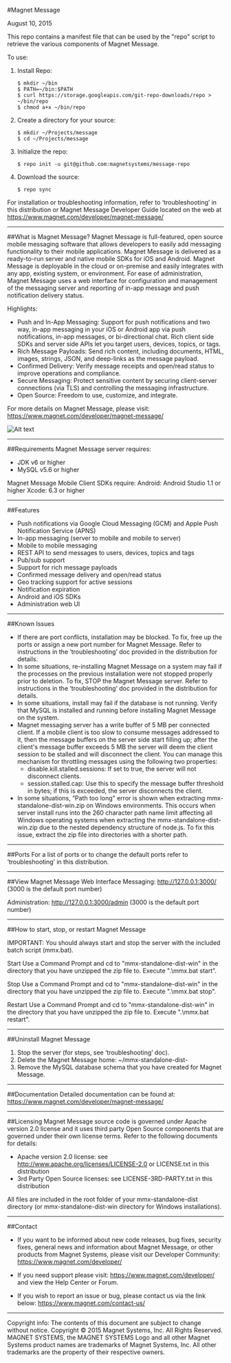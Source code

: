 #Magnet Message

August 10, 2015

This repo contains a manifest file that can be used by the "repo" script to retrieve the various components of Magnet Message.

To use:

1.  Install Repo:
    ```
    $ mkdir ~/bin
    $ PATH=~/bin:$PATH
    $ curl https://storage.googleapis.com/git-repo-downloads/repo > ~/bin/repo
    $ chmod a+x ~/bin/repo
    ```
2. Create a directory for your source:
    ```
    $ mkdir ~/Projects/message
    $ cd ~/Projects/message
    ```
3. Initialize the repo:
    ```
    $ repo init -u git@github.com:magnetsystems/message-repo
    ```
4. Download the source:
    ```
    $ repo sync
    ```
 
For installation or troubleshooting information, refer to ‘troubleshooting’ in this distribution or Magnet Message Developer Guide located on the web at https://www.magnet.com/developer/magnet-message/

---

##What is Magnet Message?
  Magnet Message is full-featured, open source mobile messaging software that allows developers to easily add messaging functionality to their mobile applications. Magnet Message is delivered as a ready-to-run server and native mobile SDKs  for iOS and Android. Magnet Message is deployable in the cloud or on-premise and easily integrates with any app, existing system, or environment. For ease of administration, Magnet Message uses a web interface for configuration and management of the messaging server and reporting of in-app message and push notification delivery status.

  Highlights:
  
  - Push and In-App Messaging: Support for push notifications and two way, in-app messaging in your iOS or Android app via push notifications, in-app messages, or bi-directional chat. Rich client side SDKs and server side APIs let you target users, devices, topics, or tags. 
  - Rich Message Payloads: Send rich content, including documents, HTML, images, strings, JSON, and deep-links as the message payload.
  - Confirmed Delivery: Verify message receipts and open/read status to improve operations and compliance. 
  - Secure Messaging: Protect sensitive content by securing client-server connections (via TLS) and controlling the messaging infrastructure.
  - Open Source: Freedom to use, customize, and integrate.

For more details on Magnet Message, please visit: https://www.magnet.com/developer/magnet-message/

![Alt text](https://www.magnet.com/wp-content/uploads/2015/04/mag_message_logo_1950x992-300x153.png "Magnet Message")

---

##Requirements
  Magnet Message server requires:
   - JDK v6 or higher
   - MySQL v5.6 or higher

  Magnet Message Mobile Client SDKs require:
   Android: Android Studio 1.1 or higher
   Xcode: 6.3 or higher

---

##Features
  - Push notifications via Google Cloud Messaging (GCM) and Apple Push Notification Service (APNS)
  - In-app messaging (server to mobile and mobile to server)
  - Mobile to mobile messaging
  - REST API to send messages to users, devices, topics and tags
  - Pub/sub support
  - Support for rich message payloads
  - Confirmed message delivery and open/read status
  - Geo tracking support for active sessions
  - Notification expiration
  - Android and iOS SDKs
  - Administration web UI

---

##Known Issues
 - If there are port conflicts, installation may be blocked. To fix, free up the ports or assign a new port number for Magnet Message. Refer to instructions in the ‘troubleshooting’ doc provided in the distribution for details. 
 - In some situations, re-installing Magnet Message on a system may fail if the processes on the previous installation were not stopped properly prior to deletion. To fix, STOP the Magnet Message server. Refer to instructions in the ‘troubleshooting’ doc provided in the distribution for details.
 - In some situations, install may fail if the database is not running. Verify that MySQL is installed and running before installing Magnet Message on the system.    
 - Magnet messaging server has a write buffer of 5 MB per connected client. If a mobile client is too slow to consume messages addressed to it, then the message buffers on the server side start filling up; after the client's message buffer exceeds 5 MB the server will deem the client session to be stalled and will disconnect the client. You can manage this mechanism for throttling messages using the following two properties:
    - disable.kill.stalled.sessions: If set to true, the server will not disconnect clients. 
    - session.stalled.cap: Use this to specify the message buffer threshold in bytes; if this is exceeded, the server disconnects the client. 
 - In some situations, ”Path too long" error is shown when extracting mmx-standalone-dist-win.zip on Windows environments. This occurs when server install runs into the 260 character path name limit affecting all Windows operating systems when extracting the mmx-standalone-dist-win.zip due to the nested dependency structure of node.js. To fix this issue, extract the zip file into directories with a shorter path. 

---

##Ports
  For a list of ports or to change the default ports refer to ‘troubleshooting’ in this distribution.

---

##View Magnet Message Web Interface
  Messaging: http://127.0.0.1:3000/ (3000 is the default port number)

  Administration: http://127.0.0.1:3000/admin (3000 is the default port number)

---

##How to start, stop, or restart Magnet Message

  IMPORTANT: You should always start and stop the server with the included batch script (mmx.bat).

  Start
  Use a Command Prompt and cd to "mmx-standalone-dist-win" in the directory that you have unzipped the zip file to.
  Execute ".\mmx.bat start".

  Stop
  Use a Command Prompt and cd to "mmx-standalone-dist-win" in the directory that you have unzipped the zip file to.
  Execute ".\mmx.bat stop".

  Restart
  Use a Command Prompt and cd to "mmx-standalone-dist-win" in the directory that you have unzipped the zip file to.
  Execute ".\mmx.bat restart".

---

##Uninstall Magnet Message
   1. Stop the server (for steps, see ‘troubleshooting’ doc).
   2. Delete the Magnet Message home: ~/mmx-standalone-dist-<version>
   3. Remove the MySQL database schema that you have created for Magnet Message.

---

##Documentation
  Detailed documentation can be found at: https://www.magnet.com/developer/magnet-message/

---

##Licensing
  Magnet Message source code is governed under Apache version 2.0 license and it uses third party Open Source components that are governed under their own license terms. Refer to the following documents for details:

 - Apache version 2.0 license: see http://www.apache.org/licenses/LICENSE-2.0 or LICENSE.txt in this distribution
 - 3rd Party Open Source licenses: see LICENSE-3RD-PARTY.txt in this distribution

  All files are included in the root folder of your mmx-standalone-dist directory (or mmx-standalone-dist-win directory for Windows installations). 

---

##Contact
   - If you want to be informed about new code releases, bug fixes, security fixes,
     general news and information about Magnet Message, or other products
     from Magnet Systems, please visit our Developer Community: https://www.magnet.com/developer/

   - If you need support please visit: https://www.magnet.com/developer/ and view the Help Center or Forum. 

   - If you wish to report an issue or bug, please contact us via the link below:
     https://www.magnet.com/contact-us/



  -------------------------------------------------------------------------------
  Copyright info:
  The contents of this document are subject to change without notice.
  Copyright © 2015 Magnet Systems, Inc.
  All Rights Reserved. MAGNET SYSTEMS, the MAGNET SYSTEMS Logo and all other Magnet Systems product names are trademarks of Magnet Systems, Inc. All other trademarks are the property of their respective owners.
